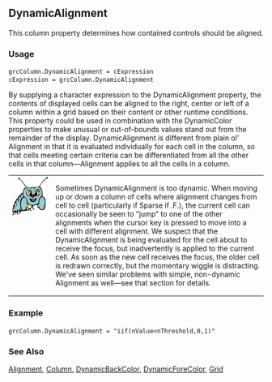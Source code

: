 ## DynamicAlignment

This column property determines how contained controls should be aligned.

### Usage

```foxpro
grcColumn.DynamicAlignment = cExpression
cExpression = grcColumn.DynamicAlignment
```

By supplying a character expression to the DynamicAlignment property, the contents of displayed cells can be aligned to the right, center or left of a column within a grid based on their content or other runtime conditions. This property could be used in combination with the DynamicColor properties to make unusual or out-of-bounds values stand out from the remainder of the display. DynamicAlignment is different from plain ol' Alignment in that it is evaluated individually for each cell in the column, so that cells meeting certain criteria can be differentiated from all the other cells in that column&mdash;Alignment applies to all the cells in a column.

<table>
<tr>
  <td width="17%" valign="top">
<img width="95" height="78" src="bug.gif">
  </td>
  <td width=83%>
  <p>Sometimes DynamicAlignment is too dynamic. When moving up or down a column of cells where alignment changes from cell to cell (particularly if Sparse if .F.), the current cell can occasionally be seen to &quot;jump&quot; to one of the other alignments when the cursor key is pressed to move into a cell with different alignment. We suspect that the DynamicAlignment is being evaluated for the cell about to receive the focus, but inadvertently is applied to the current cell. As soon as the new cell receives the focus, the older cell is redrawn correctly, but the momentary wiggle is distracting. We've seen similar problems with simple, non-dynamic Alignment as well&mdash;see that section for details.</p>
  </td>
 </tr>
</table>

### Example

```foxpro
grcColumn.DynamicAlignment = "iif(nValue<nThreshold,0,1)"
```
### See Also

[Alignment](s4g442.md), [Column](s4g488.md), [DynamicBackColor](s4g358.md), [DynamicForeColor](s4g358.md), [Grid](s4g488.md)